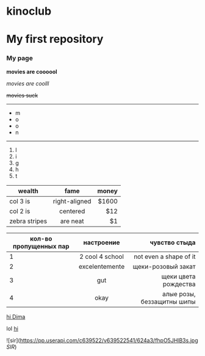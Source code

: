 # kinoclub
# My first repository

### My page

**movies are coooool**

_movies are coolll_

~~movies suck~~

***
* m
* o
* o
* n
___

1. l
2. i
3. g
4. h
5. t

| wealth        | fame           | money  |
| ------------- |:-------------:| -----:|
| col 3 is      | right-aligned | $1600 |
| col 2 is      | centered      |   $12 |
| zebra stripes | are neat      |    $1 |

|кол-во пропущенных пар |настроение | чувство стыда|
|-----------------------|:---------:|-------------:|
|1| 2 cool 4 school| not even a shape of it|
|2|excelentemente|щеки-розовый закат|
|3|gut|щеки цвета рождества|
|4|okay|алые розы, беззащитны шипы|




[hi Dima](https://www.google.com)

lol [hi](https://www.google.com)



![sir](https://pp.userapi.com/c639522/v639522541/624a3/fhpO5JHlB3s.jpg *SIR*)

